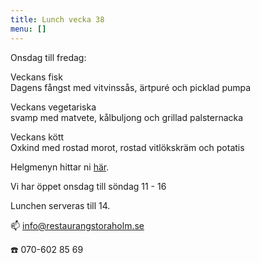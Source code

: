 ```yaml
---
title: Lunch vecka 38
menu: []
---
```

Onsdag till fredag:

Veckans fisk\
Dagens fångst med vitvinssås, ärtpuré och picklad pumpa

Veckans vegetariska\
svamp med matvete, kålbuljong och grillad palsternacka

Veckans kött\
Oxkind med rostad morot, rostad vitlökskräm och potatis

Helgmenyn hittar ni [här](https://www.restaurangstoraholm.se/helg/?i=2).

Vi har öppet onsdag till söndag 11 - 16

Lunchen serveras till 14.[](http://www.bjorlandagard.se)[](http://www.bjorlandagard.se)[](https://www.restaurangstoraholm.se/helg/?i=2)[](https://www.restaurangstoraholm.se/helg/?i=2)

📫 info@restaurangstoraholm.se

☎️ 070-602 85 69